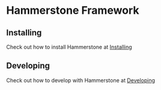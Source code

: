 # Hammerstone Framework

## Installing

Check out how to install Hammerstone at [Installing](Installing.md)

## Developing

Check out how to develop with Hammerstone at [Developing](Developing.md)